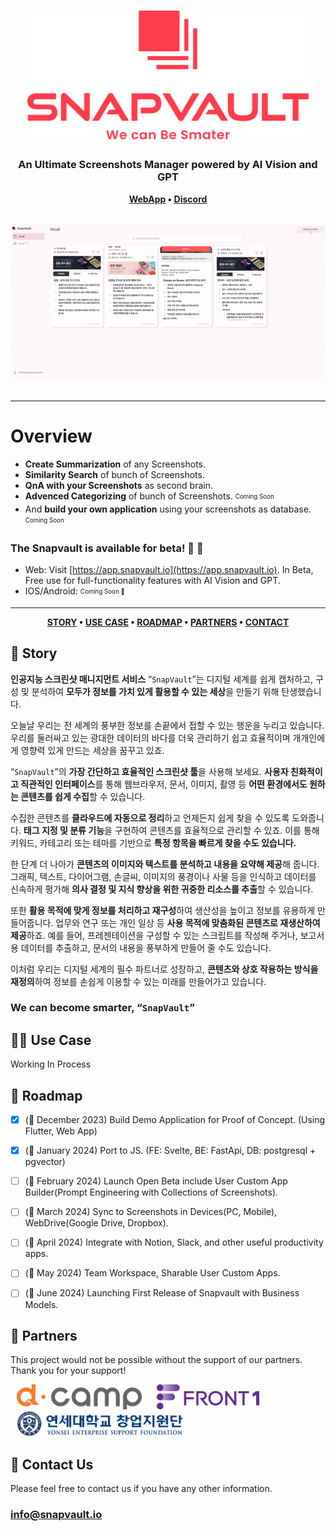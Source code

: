 

<h1 align="center">
	<img
		width="450"
		alt="Snapvault"
		src="https://raw.githubusercontent.com/SnapVault0/snapvault0.github.io/main/snapvault-vertical.svg?sanitize=true">
</h1>


<h3 align="center">
	An Ultimate Screenshots Manager powered by AI Vision and GPT
</h3>


<p align="center">
	<strong>
		<a href="https://app.snapvault.io" target="_blank">WebApp</a>
		•
		<a href="https://discord.gg/UbzwpeFR" target="_blank">Discord</a>
	</strong>
</p>


<p align="center">
	<img src="https://raw.githubusercontent.com/SnapVault0/snapvault0.github.io/main/whatissnapvault2.gif" width="800">
</p>

---

# Overview

- **Create Summarization** of any Screenshots.
- **Similarity Search** of bunch of Screenshots.
- **QnA with your Screenshots** as second brain.
- **Advenced Categorizing** of bunch of Screenshots. <sub><sup>Coming Soon</sup></sub>
- And **build your own application** using your screenshots as database. <sub><sup>Coming Soon</sup></sub>

### The Snapvault is available for beta! 🥳 🚀

- Web: Visit [https://app.snapvault.io](https://app.snapvault.io). In Beta, Free use for full-functionality features with AI Vision and GPT.
- IOS/Android: <sub><sup>Coming Soon 👀</sup></sub>


---

<p align="center">
	<strong>
		<a href="#🧐-story">STORY</a>
		•
		<a href="#👨‍💻-use-case">USE CASE</a>
        •
		<a href="#🌟-roadmap">ROADMAP</a>
        •
		<a href="#🤝-partners">PARTNERS</a>
        •
		<a href="#💛-contact">CONTACT</a>
	</strong>
</p>


## 🧐 Story

**인공지능 스크린샷 매니지먼트 서비스** “`SnapVault`”는
디지털 세계를 쉽게 캡처하고, 구성 및 분석하여
**모두가 정보를 가치 있게 활용할 수 있는 세상**을 만들기 위해 탄생했습니다.

오늘날 우리는 전 세계의 풍부한 정보를 손끝에서 접할 수 있는 행운을 누리고 있습니다.
우리를 둘러싸고 있는 광대한 데이터의 바다를 더욱 관리하기 쉽고 효율적이며
개개인에게 영향력 있게 만드는 세상을 꿈꾸고 있죠.

“`SnapVault`”의 **가장 간단하고 효율적인 스크린샷 툴**을 사용해 보세요.
**사용자 친화적이고 직관적인 인터페이스**를 통해 웹브라우저, 문서, 이미지, 촬영 등
**어떤 환경에서도 원하는 콘텐츠를 쉽게 수집**할 수 있습니다.

수집한 콘텐츠를 **클라우드에 자동으로 정리**하고 언제든지 쉽게 찾을 수 있도록 도와줍니다.
**태그 지정 및 분류 기능**을 구현하여 콘텐츠를 효율적으로 관리할 수 있죠.
이를 통해 키워드, 카테고리 또는 테마를 기반으로 **특정 항목을 빠르게 찾을 수도 있습니다.**

한 단계 더 나아가 **콘텐츠의 이미지와 텍스트를 분석하고 내용을 요약해 제공**해 줍니다.
그래픽, 텍스트, 다이어그램, 손글씨, 이미지의 풍경이나 사물 등을 인식하고
데이터를 신속하게 평가해 **의사 결정 및 지식 향상을 위한 귀중한 리소스를 추출**할 수 있습니다.

또한 **활용 목적에 맞게 정보를 처리하고 재구성**하여
생산성을 높이고 정보를 유용하게 만들어줍니다.
업무와 연구 또는 개인 일상 등 **사용 목적에 맞춤화된 콘텐츠로 재생산하여 제공**하죠.
예를 들어, 프레젠테이션을 구성할 수 있는 스크립트를 작성해 주거나,
보고서용 데이터를 추출하고, 문서의 내용을 풍부하게 만들어 줄 수도 있습니다.

이처럼 우리는 디지털 세계의 필수 파트너로 성장하고, 
**콘텐츠와 상호 작용하는 방식을 재정의**하여
정보를 손쉽게 이용할 수 있는 미래를 만들어가고 있습니다.

### **We can become smarter, “`SnapVault`”**


## 👨‍💻 Use Case

Working In Process


## 🌟 Roadmap

- [X] \(📅 December 2023)  Build Demo Application for Proof of Concept. (Using Flutter, Web App)
- [X] \(📅 January 2024)  Port to JS. (FE: Svelte, BE: FastApi, DB: postgresql + pgvector)
- [ ] \(📅 February 2024)  Launch Open Beta include User Custom App Builder(Prompt Engineering with Collections of Screenshots).
- [ ] \(📅 March 2024)  Sync to Screenshots in Devices(PC, Mobile), WebDrive(Google Drive, Dropbox).
- [ ] \(📅 April 2024)  Integrate with Notion, Slack, and other useful productivity apps.
- [ ] \(📅 May 2024)  Team Workspace, Sharable User Custom Apps.
- [ ] \(📅 June 2024)  Launching First Release of Snapvault with Business Models.


## 🤝 Partners
This project would not be possible without the support of our partners. Thank you for your support!


<a href="https://dcamp.kr/" target="blank"><img height="40" style="margin-right: 10px; margin-left: 10px" src="https://raw.githubusercontent.com/SnapVault0/snapvault0.github.io/main/dcamp.png"></a>
<a href="https://front1.kr/" target="blank"><img height="40" style="margin-right: 10px; margin-left: 10px"  src="https://raw.githubusercontent.com/SnapVault0/snapvault0.github.io/main/frontone.png"></a>
<a href="https://venture.yonsei.ac.kr/" target="blank"><img height="40" style="margin-right: 10px; margin-left: 10px"  src="https://raw.githubusercontent.com/SnapVault0/snapvault0.github.io/main/scube.png"></a>


## 💛 Contact Us
Please feel free to contact us if you have any other information. 
### [info@snapvault.io](mailto:info@snapvault.io)

